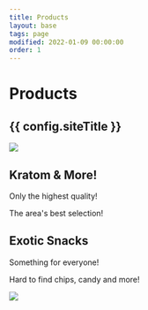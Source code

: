 ```yaml
---
title: Products
layout: base
tags: page
modified: 2022-01-09 00:00:00
order: 1
---
```


<h1 class="pt-20 pb-6 px-4 text-center">
	<span class="text-6xl md:text-8xl font-bold text-transparent bg-clip-text bg-gradient-to-r from-indigo-500 via-purple-500 to-pink-500">
	Products
	</span>
</h1>
<h2 class="pb-12 text-4xl font-bold text-center text-purple-900">
	{{ config.siteTitle }}
</h2>
    <div class="grid md:grid-cols-12 max-w-7xl px-4  mx-auto mt-20 mb-40 ">
        <div class="md:col-span-6 mx-auto">
            <img src="/images/kratom-640px.jpg" class="mx-auto shadow-lg rounded">
        </div>
        <div class="md:col-span-6 mx-auto text-center">
            <h2 class="text-purple-800 text-3xl md:text-5xl mt-10 md:mt-0 mb-10 font-bold mx-auto">Kratom &amp; More!</h2>
            <p class="text-xl leading-relaxed text-purple-700 font-bold uppercase">Only the highest quality!</p>
      <p class="text-xl leading-relaxed text-purple-700 font-bold mt-10 uppercase">The area's best selection!</p> 
        </div>
        <div>
        </div>
    </div>

<div class="grid md:grid-cols-12 max-w-7xl px-4  mx-auto mt-20 mb-40 ">
 <div class="md:col-span-6 mx-auto text-center">
            <h2 class="text-purple-800 text-3xl md:text-5xl mt-10 md:mt-0 mb-10 font-bold mx-auto">Exotic Snacks</h2>
            <p class="text-xl leading-relaxed text-purple-700 font-bold uppercase">Something for everyone!</p>
 <p class="text-xl leading-relaxed text-purple-700 font-bold mt-10 uppercase">Hard to find chips, candy and more!</p>
</div>
<div class="md:col-span-6 mx-auto">
            <img src="/images/rack-640px.jpg" class="mx-auto shadow-lg rounded">
        </div>
        <div>
        </div>
    </div>
